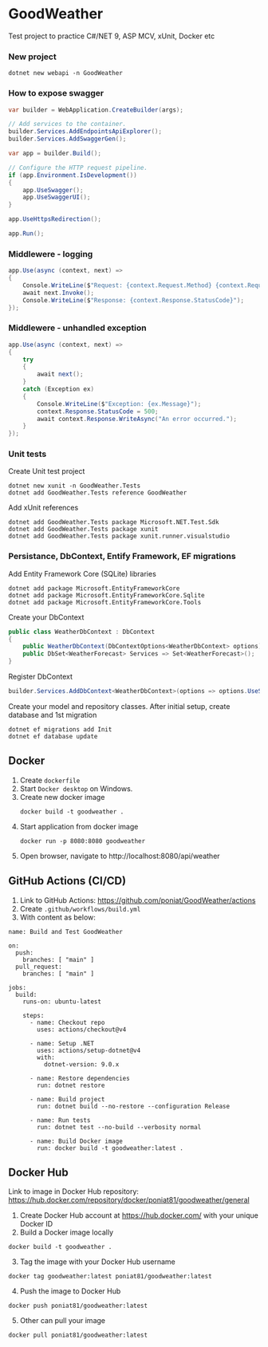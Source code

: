 # GoodWeather
Test project to practice C#/NET 9, ASP MCV, xUnit, Docker etc

### New project
```
dotnet new webapi -n GoodWeather
```

### How to expose swagger
```c#
var builder = WebApplication.CreateBuilder(args);

// Add services to the container.
builder.Services.AddEndpointsApiExplorer();
builder.Services.AddSwaggerGen();

var app = builder.Build();

// Configure the HTTP request pipeline.
if (app.Environment.IsDevelopment())
{
    app.UseSwagger();
    app.UseSwaggerUI();
}

app.UseHttpsRedirection();

app.Run();
```

### Middlewere - logging
```C#
app.Use(async (context, next) =>
{
    Console.WriteLine($"Request: {context.Request.Method} {context.Request.Path}");
    await next.Invoke();
    Console.WriteLine($"Response: {context.Response.StatusCode}");
});
```

### Middlewere - unhandled exception
```C#
app.Use(async (context, next) =>
{
    try
    {
        await next();
    }
    catch (Exception ex)
    {
        Console.WriteLine($"Exception: {ex.Message}");
        context.Response.StatusCode = 500;
        await context.Response.WriteAsync("An error occurred.");
    }
});
```

### Unit tests
Create Unit test project
```
dotnet new xunit -n GoodWeather.Tests
dotnet add GoodWeather.Tests reference GoodWeather
```
Add xUnit references
```
dotnet add GoodWeather.Tests package Microsoft.NET.Test.Sdk
dotnet add GoodWeather.Tests package xunit
dotnet add GoodWeather.Tests package xunit.runner.visualstudio
```

### Persistance, DbContext, Entify Framework, EF migrations
Add Entity Framework Core (SQLite) libraries
```
dotnet add package Microsoft.EntityFrameworkCore
dotnet add package Microsoft.EntityFrameworkCore.Sqlite
dotnet add package Microsoft.EntityFrameworkCore.Tools
```

Create your DbContext
```C#
public class WeatherDbContext : DbContext
{
    public WeatherDbContext(DbContextOptions<WeatherDbContext> options) : base(options) { }
    public DbSet<WeatherForecast> Services => Set<WeatherForecast>();
}
```
Register DbContext
```C#
builder.Services.AddDbContext<WeatherDbContext>(options => options.UseSqlite("Data Source=good-weather.db"));
```
Create your model and repository classes. After initial setup, create database and 1st migration
```
dotnet ef migrations add Init
dotnet ef database update
```


## Docker
1. Create `dockerfile`
2. Start `Docker desktop` on Windows.
3. Create new docker image
    ```
    docker build -t goodweather .
    ```
4. Start application from docker image
    ```
    docker run -p 8080:8080 goodweather
    ```
5. Open browser, navigate to http://localhost:8080/api/weather

## GitHub Actions (CI/CD)
1. Link to GitHub Actions: https://github.com/poniat/GoodWeather/actions
2. Create `.github/workflows/build.yml`
3. With content as below:
```
name: Build and Test GoodWeather

on:
  push:
    branches: [ "main" ]
  pull_request:
    branches: [ "main" ]

jobs:
  build:
    runs-on: ubuntu-latest

    steps:
      - name: Checkout repo
        uses: actions/checkout@v4

      - name: Setup .NET
        uses: actions/setup-dotnet@v4
        with:
          dotnet-version: 9.0.x

      - name: Restore dependencies
        run: dotnet restore

      - name: Build project
        run: dotnet build --no-restore --configuration Release

      - name: Run tests
        run: dotnet test --no-build --verbosity normal

      - name: Build Docker image
        run: docker build -t goodweather:latest .
```
## Docker Hub
Link to image in Docker Hub repository: https://hub.docker.com/repository/docker/poniat81/goodweather/general
1. Create Docker Hub account at https://hub.docker.com/ with your unique Docker ID
2. Build a Docker image locally
```
docker build -t goodweather .
```
3. Tag the image with your Docker Hub username
```
docker tag goodweather:latest poniat81/goodweather:latest
```
4. Push the image to Docker Hub
```
docker push poniat81/goodweather:latest
```
5. Other can pull your image
```
docker pull poniat81/goodweather:latest
```



